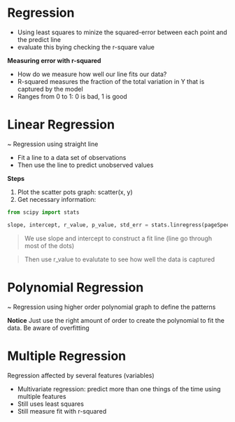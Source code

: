 # Regression

- Using least squares to minize the squared-error between each point and the predict line
- evaluate this bying checking the r-square value

**Measuring error with r-squared**

- How do we measure how well our line fits our data?
- R-squared measures the fraction of the total variation in Y that is captured by the model
- Ranges from 0 to 1: 0 is bad, 1 is good

# Linear Regression

~ Regression using straight line

- Fit a line to a data set of observations
- Then use the line to predict unobserved values

**Steps**

1. Plot the scatter pots graph: scatter(x, y)
2. Get necessary information:

```python
from scipy import stats

slope, intercept, r_value, p_value, std_err = stats.linregress(pageSpeeds, purchaseAmount)
```

> We use slope and intercept to construct a fit line (line go through most of the dots)

> Then use r_value to evalutate to see how well the data is captured

# Polynomial Regression

~ Regression using higher order polynomial graph to define the patterns

**Notice** Just use the right amount of order to create the polynomial to fit the data. Be aware of overfitting

# Multiple Regression

Regression affected by several features (variables)

- Multivariate regression: predict more than one things of the time using multiple features
- Still uses least squares
- Still measure fit with r-squared
